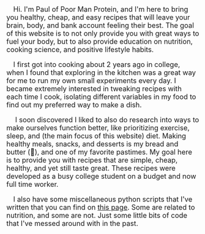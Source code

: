 <font size="+1">

&emsp;Hi.  I'm Paul of Poor Man Protein, and I'm here to bring you healthy, cheap, and easy recipes that will leave your brain, body, and bank account feeling their best.  The goal of this website is to not only provide you with great ways to fuel your body, but to also provide education on nutrition, cooking science, and positive lifestyle habits.

&emsp;I first got into cooking about 2 years ago in college, when I found that exploring in the kitchen was a great way for me to run my own small experiments every day.  I became extremely interested in tweaking recipes with each time I cook, isolating different variables in my food to find out my preferred way to make a dish.

&emsp; I soon discovered I liked to also do research into ways to make ourselves function better, like prioritizing exercise, sleep, and (the main focus of this website) diet.  Making healthy meals, snacks, and desserts is my bread and butter (🥁), and one of my favorite pastimes.  My goal here is to provide you with recipes that are simple, cheap, healthy, and yet still taste great.  These recipes were developed as a busy college student on a budget and now full time worker.

&emsp;I also have some miscellaneous python scripts that I've written that you can find on <a href="/python">this page</a>.  Some are related to nutrition, and some are not.  Just some little bits of code that I've messed around with in the past.

</font>